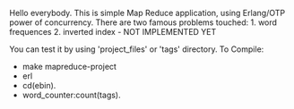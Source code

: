 Hello everybody. This is simple Map Reduce application, using Erlang/OTP power of 
concurrency. 
There are two famous problems touched:
    1. word frequences
    2. inverted index - NOT IMPLEMENTED YET

You can test it by using 'project_files' or 'tags' directory. 
To Compile:
  - make mapreduce-project
  - erl
  - cd(ebin).
  - word_counter:count(tags).